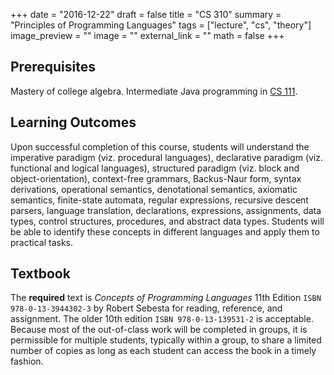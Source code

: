 +++
date = "2016-12-22"
draft = false
title = "CS 310"
summary = "Principles of Programming Languages"
tags = ["lecture", "cs", "theory"]
image_preview = ""
image = ""
external_link = ""
math = false
+++

## Prerequisites

Mastery of college algebra. Intermediate Java programming in [CS 111](../cs111).

## Learning Outcomes

<i class="fa fa-book fa-2x fa-pull-left fa-border" aria-hidden="true"></i> Upon successful completion of this course, students will understand the imperative paradigm (viz. procedural languages), declarative paradigm (viz. functional and logical languages), structured paradigm (viz. block and object-orientation), context-free grammars, Backus-Naur form, syntax derivations, operational semantics, denotational semantics, axiomatic semantics, finite-state automata, regular expressions, recursive descent parsers, language translation, declarations, expressions, assignments, data types, control structures, procedures, and abstract data types. Students will be able to identify these concepts in different languages and apply them to practical tasks.

## Textbook

The **required** text is _Concepts of Programming Languages_ 11th Edition `ISBN 978-0-13-3944302-3` by Robert Sebesta for reading, reference, and assignment. The older 10th edition `ISBN 978-0-13-139531-2` is acceptable. Because most of the out-of-class work will be completed in groups, it is permissible for multiple students, typically within a group, to share a limited number of copies as long as each student can access the book in a timely fashion.
